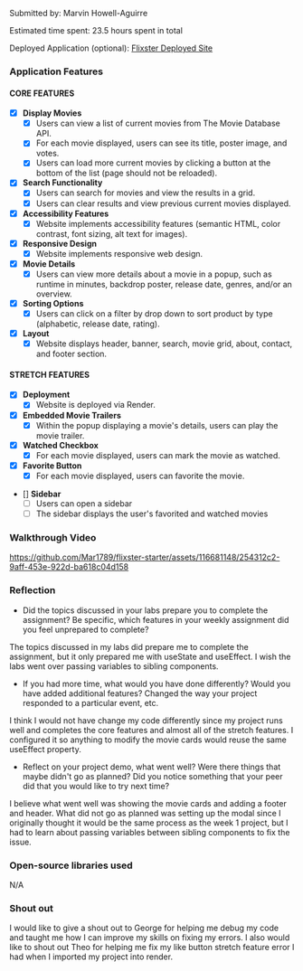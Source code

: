 Submitted by: Marvin Howell-Aguirre

Estimated time spent: 23.5 hours spent in total

Deployed Application (optional): [Flixster Deployed Site](https://flixster-project.onrender.com/)

### Application Features

#### CORE FEATURES

- [x] **Display Movies**
  - [x] Users can view a list of current movies from The Movie Database API.
  - [x] For each movie displayed, users can see its title, poster image, and votes.
  - [x] Users can load more current movies by clicking a button at the bottom of the list (page should not be reloaded).
- [x] **Search Functionality**
  - [x] Users can search for movies and view the results in a grid.
  - [x] Users can clear results and view previous current movies displayed.
- [x] **Accessibility Features**
  - [x] Website implements accessibility features (semantic HTML, color contrast, font sizing, alt text for images).
- [x] **Responsive Design**
  - [x] Website implements responsive web design.
- [x] **Movie Details**
  - [x] Users can view more details about a movie in a popup, such as runtime in minutes, backdrop poster, release date, genres, and/or an overview.
- [x] **Sorting Options**
  - [x] Users can click on a filter by drop down to sort product by type (alphabetic, release date, rating).
- [x] **Layout**
  - [x] Website displays header, banner, search, movie grid, about, contact, and footer section.

#### STRETCH FEATURES

- [x] **Deployment**
  - [x] Website is deployed via Render.
- [x] **Embedded Movie Trailers**
  - [x] Within the popup displaying a movie's details, users can play the movie trailer.
- [x] **Watched Checkbox**
  - [x] For each movie displayed, users can mark the movie as watched.
- [x] **Favorite Button**
  - [x] For each movie displayed, users can favorite the movie.
- [] **Sidebar**
  - [ ] Users can open a sidebar
  - [ ] The sidebar displays the user's favorited and watched movies

### Walkthrough Video


https://github.com/Mar1789/flixster-starter/assets/116681148/254312c2-9aff-453e-922d-ba618c04d158

### Reflection
* Did the topics discussed in your labs prepare you to complete the assignment? Be specific, which features in your weekly assignment did you feel unprepared to complete?

The topics discussed in my labs did prepare me to complete the assignment, but it only prepared me with useState and useEffect. I wish the labs went over passing variables to sibling components.

* If you had more time, what would you have done differently? Would you have added additional features? Changed the way your project responded to a particular event, etc.

I think I would not have change my code differently since my project runs well and completes the core features and almost all of the stretch features. I configured it so anything to modify the movie cards would reuse the same useEffect property. 
  
* Reflect on your project demo, what went well? Were there things that maybe didn't go as planned? Did you notice something that your peer did that you would like to try next time?

I believe what went well was showing the movie cards and adding a footer and header. What did not go as planned was setting up the modal since I originally thought it would be the same process as the week 1 project, but I had to learn about passing variables between sibling components to fix the issue. 

### Open-source libraries used

N/A

### Shout out

I would like to give a shout out to George for helping me debug my code and taught me how I can improve my skills on fixing my errors. I also would like to shout out Theo for helping me fix my like button stretch feature error I had when I imported my project into render.
